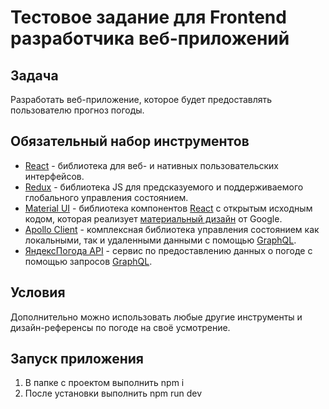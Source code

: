 # Тестовое задание для Frontend разработчика веб-приложений

## Задача

Разработать веб-приложение, которое будет предоставлять пользователю прогноз погоды.

## Обязательный набор инструментов

- [React](https://react.dev/) - библиотека для веб- и нативных пользовательских интерфейсов.
- [Redux](https://redux.js.org/) - библиотека JS для предсказуемого и поддерживаемого глобального управления состоянием.
- [Material UI](https://mui.com/material-ui/getting-started/) - библиотека компонентов [React](https://react.dev/) с открытым исходным кодом, которая реализует [материальный дизайн](https://m2.material.io/) от Google.
- [Apollo Client](https://www.apollographql.com/docs/react/) - комплексная библиотека управления состоянием как локальными, так и удаленными данными с помощью [GraphQL](https://graphql.org/).
- [ЯндексПогода API](https://yandex.ru/pogoda/b2b/console/smarthome) - сервис по предоставлению данных о погоде с помощью запросов [GraphQL](https://graphql.org/).

## Условия

Дополнительно можно использовать любые другие инструменты и дизайн-референсы по погоде на своё усмотрение.

## Запуск приложения

1. В папке с проектом выполнить npm i
2. После установки выполнить npm run dev
